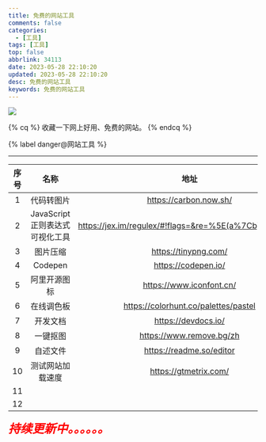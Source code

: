 ```yaml
---
title: 免费的网站工具
comments: false
categories:
  - [工具]
tags: [工具]
top: false
abbrlink: 34113
date: 2023-05-28 22:10:20
updated: 2023-05-28 22:10:20
desc: 免费的网站工具
keywords: 免费的网站工具
---
```





![](/images/article_tool.png)

{% cq %}
收藏一下网上好用、免费的网站。
{% endcq %}

{% label danger@网站工具 %}

<!--more-->
<hr />


| 序号 |              名称              |                         地址                         |
|:----:|:------------------------------:|:----------------------------------------------------:|
|  1   |           代码转图片           |                https://carbon.now.sh/                |
|  2   | JavaScript正则表达式可视化工具 | https://jex.im/regulex/#!flags=&re=%5E(a%7Cb)*%3F%24 |
|  3   |            图片压缩            |                 https://tinypng.com/                 |
|  4   |            Codepen             |                 https://codepen.io/                  |
|  5   |          阿里开源图标          |               https://www.iconfont.cn/               |
|  6   |           在线调色板           |         https://colorhunt.co/palettes/pastel         |
|  7   |            开发文档            |                 https://devdocs.io/                  |
|  8   |            一键抠图            |               https://www.remove.bg/zh               |
|  9   |            自述文件            |               https://readme.so/editor               |
|  10  |        测试网站加载速度        |                https://gtmetrix.com/                 |
|  11  |                                |                                                      |
|  12  |                                |                                                      |



<font size=5.5 color='red'>***持续更新中。。。。。。***</font>

